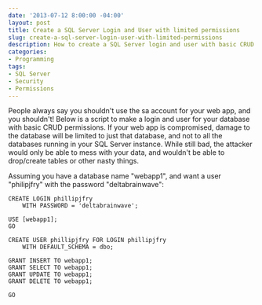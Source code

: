 ```yaml
---
date: '2013-07-12 8:00:00 -04:00'
layout: post
title: Create a SQL Server Login and User with limited permissions 
slug: create-a-sql-server-login-user-with-limited-permissions
description: How to create a SQL Server login and user with basic CRUD permissions.
categories:
- Programming
tags:
- SQL Server
- Security
- Permissions
---
```


People always say you shouldn't use the sa account for your web app, and you shouldn't!  Below is a script to make a login and user for your database with basic CRUD permissions.  If your web app is compromised, damage to the database will be limited to just that database, and not to all the databases running in your SQL Server instance.  While still bad, the attacker would only be able to mess with your data, and wouldn't be able to drop/create tables or other nasty things.

Assuming you have a database name "webapp1", and want a user "philipjfry" with the password "deltabrainwave":

	CREATE LOGIN phillipjfry 
		WITH PASSWORD = 'deltabrainwave';
	
	USE [webapp1];
	GO
	
	CREATE USER phillipjfry FOR LOGIN phillipjfry
		WITH DEFAULT_SCHEMA = dbo;
	
	GRANT INSERT TO webapp1;
	GRANT SELECT TO webapp1;
	GRANT UPDATE TO webapp1;
	GRANT DELETE TO webapp1;
	
	GO